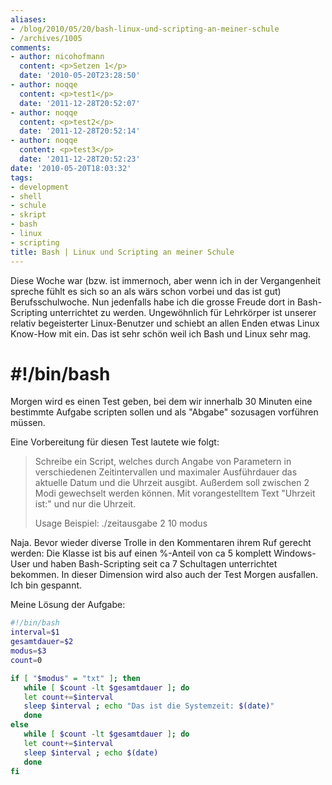 ```yaml
---
aliases:
- /blog/2010/05/20/bash-linux-und-scripting-an-meiner-schule
- /archives/1005
comments:
- author: nicohofmann
  content: <p>Setzen 1</p>
  date: '2010-05-20T23:28:50'
- author: noqqe
  content: <p>test1</p>
  date: '2011-12-28T20:52:07'
- author: noqqe
  content: <p>test2</p>
  date: '2011-12-28T20:52:14'
- author: noqqe
  content: <p>test3</p>
  date: '2011-12-28T20:52:23'
date: '2010-05-20T18:03:32'
tags:
- development
- shell
- schule
- skript
- bash
- linux
- scripting
title: Bash | Linux und Scripting an meiner Schule
---
```


Diese Woche war (bzw. ist immernoch, aber wenn ich in der Vergangenheit
spreche fühlt es sich so an als wärs schon vorbei und das ist gut)
Berufsschulwoche. Nun jedenfalls habe ich die grosse Freude dort in
Bash-Scripting unterrichtet zu werden. Ungewöhnlich für Lehrkörper ist
unserer relativ begeisterter Linux-Benutzer und schiebt an allen Enden
etwas Linux Know-How mit ein. Das ist sehr schön weil ich Bash und Linux
sehr mag.

# ****#!/bin/bash****


Morgen wird es einen Test geben, bei dem wir innerhalb 30 Minuten eine
bestimmte Aufgabe scripten sollen und als "Abgabe" sozusagen vorführen
müssen.

Eine Vorbereitung für diesen Test lautete wie folgt:

> Schreibe ein Script, welches durch Angabe von Parametern in verschiedenen
> Zeitintervallen und maximaler Ausführdauer das aktuelle Datum und die
> Uhrzeit ausgibt. Außerdem soll zwischen 2 Modi gewechselt werden können.
> Mit vorangestelltem Text "Uhrzeit ist:" und nur die Uhrzeit.
>
> Usage Beispiel:
> ./zeitausgabe 2 10 modus


Naja. Bevor wieder diverse Trolle in den Kommentaren ihrem Ruf gerecht
werden: Die Klasse ist bis auf einen %-Anteil von ca 5 komplett
Windows-User und haben Bash-Scripting seit ca 7 Schultagen unterrichtet
bekommen. In dieser Dimension wird also auch der Test Morgen ausfallen. Ich
bin gespannt.

Meine Lösung der Aufgabe:

``` bash
#!/bin/bash
interval=$1
gesamtdauer=$2
modus=$3
count=0

if [ "$modus" = "txt" ]; then
   while [ $count -lt $gesamtdauer ]; do
   let count+=$interval
   sleep $interval ; echo "Das ist die Systemzeit: $(date)"
   done
else
   while [ $count -lt $gesamtdauer ]; do
   let count+=$interval
   sleep $interval ; echo $(date)
   done
fi
```